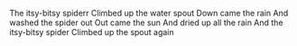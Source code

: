 The itsy-bitsy spiderr
Climbed up the water spout
Down came the rain
And washed the spider out
Out came the sun
And dried up all the rain
And the itsy-bitsy spider
Climbed up the spout again
